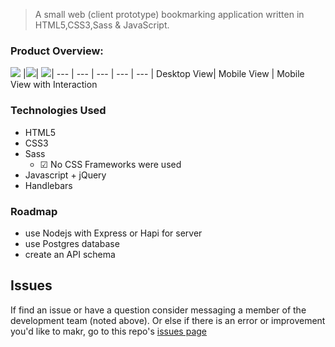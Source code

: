 
> A small web (client prototype) bookmarking application written in HTML5,CSS3,Sass & JavaScript. 

### Product Overview:
<img src="http://i.imgur.com/hHnzvWV.png"> |<img src="http://i.imgur.com/XnU5iEJ.png">|  <img src="http://i.imgur.com/lxnPL3Q.png">|
--- | --- | --- | --- | --- |
Desktop View| Mobile View  | Mobile View with Interaction


### Technologies Used
- HTML5
- CSS3
- Sass
  - ☑ No CSS Frameworks were used
- Javascript + jQuery
- Handlebars


### Roadmap
- use Nodejs with Express or Hapi for server
- use Postgres database
- create an API schema

## Issues
If find an issue or have a question consider messaging a member of the development team (noted above). Or else if there is an error or improvement you'd like to makr, go to this repo's [issues page](https://github.com/cliffordfajardo/material-design-Bookmarks/issues)
